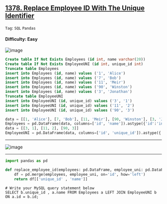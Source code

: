 ## [1378. Replace Employee ID With The Unique Identifier](https://leetcode.com/problems/replace-employee-id-with-the-unique-identifier)

```Tag```: ```SQL``` ```Pandas```

#### Difficulty: Easy

![image](https://github.com/quananhle/Python/assets/35042430/f3ea43e3-361f-4307-93e7-605282e661df)

```SQL
Create table If Not Exists Employees (id int, name varchar(20))
Create table If Not Exists EmployeeUNI (id int, unique_id int)
Truncate table Employees
insert into Employees (id, name) values ('1', 'Alice')
insert into Employees (id, name) values ('7', 'Bob')
insert into Employees (id, name) values ('11', 'Meir')
insert into Employees (id, name) values ('90', 'Winston')
insert into Employees (id, name) values ('3', 'Jonathan')
Truncate table EmployeeUNI
insert into EmployeeUNI (id, unique_id) values ('3', '1')
insert into EmployeeUNI (id, unique_id) values ('11', '2')
insert into EmployeeUNI (id, unique_id) values ('90', '3')
```

```Python
data = [[1, 'Alice'], [7, 'Bob'], [11, 'Meir'], [90, 'Winston'], [3, 'Jonathan']]
Employees = pd.DataFrame(data, columns=['id', 'name']).astype({'id':'int64', 'name':'object'})
data = [[3, 1], [11, 2], [90, 3]]
EmployeeUNI = pd.DataFrame(data, columns=['id', 'unique_id']).astype({'id':'int64', 'unique_id':'int64'})
```

---

![image](https://github.com/quananhle/Python/assets/35042430/a4c3716e-4621-4eee-b068-61c47fbad60a)

---

```Python
import pandas as pd

def replace_employee_id(employees: pd.DataFrame, employee_uni: pd.DataFrame) -> pd.DataFrame:
    df = pd.merge(employees, employee_uni, on='id', how='left')
    return df[['unique_id' , 'name']]
```

```MySQL
# Write your MySQL query statement below
SELECT b.unique_id , a.name FROM Employees a LEFT JOIN EmployeeUNI b ON a.id = b.id;
```


